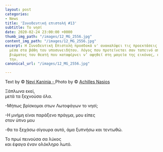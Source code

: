```yaml
---
layout: post
categories:
- News
title: 'Συνοδευτική επιστολή #13'
subtitle: Το νησί
date: 2020-02-24 23:00:00 +0000
thumb_img_path: "/images/12_MG_2556.jpg"
content_img_path: "/images/12_MG_2556.jpg"
excerpt: Η Συνοδευτική Επιστολή προσδοκά ν' ανακαλύψει τις προεκτάσεις της εικόνας
  μέσα στα βάθη του υποσυνειδήτου. Λόγος που προτείνεται σαν ταπεινό απαύγασμα του
  βιώματος του θεατή που καταφέρνει ν’ αφηθεί στη μαγεία της εικόνας, επαναδημιουργώντας
  την.
canonical_url: "/images/12_MG_2556.jpg"

---
```

Text by © <a href="https://www.facebook.com/nevi.kaninia" target="blank">Nevi Kaninia - </a>Photo by © <a href="https://anikon.org/" target="blank">Achilles Nasios</a>

Ξάπλωνα εκεί,  
μετά τα ξεχνούσα όλα.

\-Μήπως βρίσκομαι στων Λωτοφάγων το νησί;

\-Η μνήμη είναι παράξενο πράγμα, μου είπες  
στον ύπνο μου

\-θα το ξεχάσω σίγουρα αυτό, άμα ξυπνήσω και τεντωθώ.

Το πρωί πεινούσα σα λύκος  
και έφαγα έναν ολόκληρο λωτό.